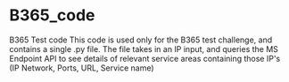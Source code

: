 # B365_code
B365 Test code
This code is used only for the B365 test challenge, and contains a single .py file. 
The file takes in an IP input, and queries the MS Endpoint API to see details of relevant service areas containing those IP's (IP Network, Ports, URL, Service name)

